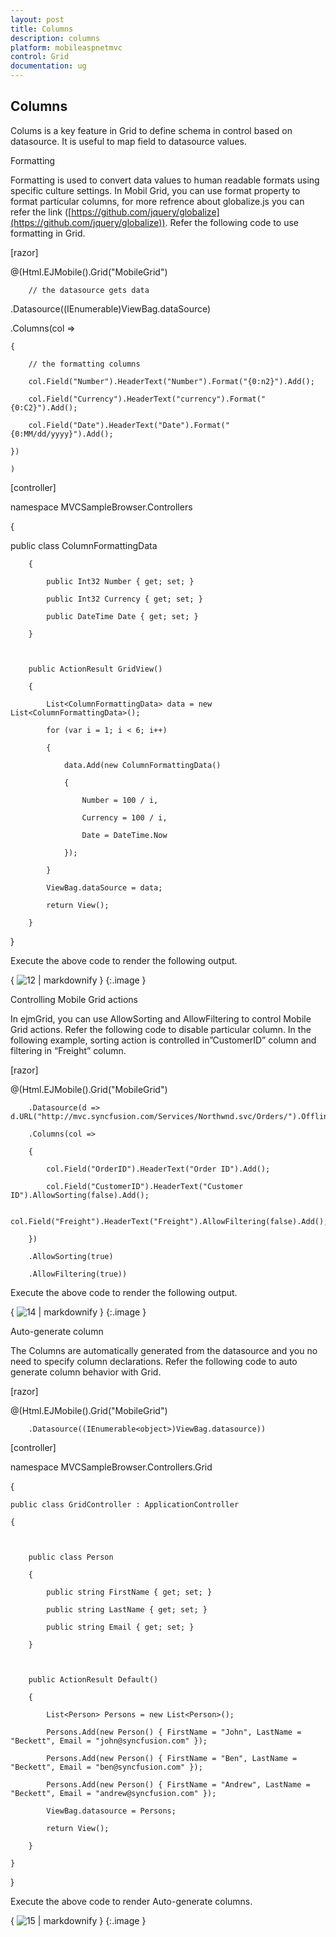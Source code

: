 ```yaml
---
layout: post
title: Columns
description: columns
platform: mobileaspnetmvc
control: Grid
documentation: ug
---
```


## Columns

Colums is a key feature in Grid to define schema in control based on datasource. It is useful to map field to datasource values.

Formatting

Formatting is used to convert data values to human readable formats using specific culture settings. In Mobil Grid, you can use format property to format particular columns, for more refrence about globalize.js you can refer the link ([https://github.com/jquery/globalize](https://github.com/jquery/globalize)). Refer the following code to use formatting in Grid.







[razor]



@(Html.EJMobile().Grid<object>("MobileGrid")

        // the datasource gets data

.Datasource((IEnumerable<object>)ViewBag.dataSource)

.Columns(col =>

    {

        // the formatting columns

        col.Field("Number").HeaderText("Number").Format("{0:n2}").Add();

        col.Field("Currency").HeaderText("currency").Format("{0:C2}").Add();

        col.Field("Date").HeaderText("Date").Format("{0:MM/dd/yyyy}").Add();

    })

    )



[controller]

namespace MVCSampleBrowser.Controllers

{

public class ColumnFormattingData

        {

            public Int32 Number { get; set; }

            public Int32 Currency { get; set; }

            public DateTime Date { get; set; }

        }



        public ActionResult GridView()

        {

            List<ColumnFormattingData> data = new List<ColumnFormattingData>();

            for (var i = 1; i < 6; i++)

            {

                data.Add(new ColumnFormattingData()

                {

                    Number = 100 / i,

                    Currency = 100 / i,

                    Date = DateTime.Now

                });

            }

            ViewBag.dataSource = data;

            return View();

        }
}



Execute the above code to render the following output.



{ ![12](Columns_images/Columns_img1.png) | markdownify }
{:.image }




Controlling Mobile Grid actions

In ejmGrid, you can use AllowSorting and AllowFiltering to control Mobile Grid actions. Refer the following code to disable particular column. In the following example, sorting action is controlled in”CustomerID” column and filtering in “Freight” column.





[razor]



@(Html.EJMobile().Grid<object>("MobileGrid")

        .Datasource(d => d.URL("http://mvc.syncfusion.com/Services/Northwnd.svc/Orders/").Offline(true))

        .Columns(col =>

        {

            col.Field("OrderID").HeaderText("Order ID").Add();

            col.Field("CustomerID").HeaderText("Customer ID").AllowSorting(false).Add();

            col.Field("Freight").HeaderText("Freight").AllowFiltering(false).Add();

        })

        .AllowSorting(true)

        .AllowFiltering(true))




Execute the above code to render the following output.



{ ![14](Columns_images/Columns_img2.png) | markdownify }
{:.image }




Auto-generate column

The Columns are automatically generated from the datasource and you no need to specify column declarations. Refer the following code to auto generate column behavior with Grid.



[razor]


@(Html.EJMobile().Grid<object>("MobileGrid")

        .Datasource((IEnumerable<object>)ViewBag.datasource))




[controller]


namespace MVCSampleBrowser.Controllers.Grid

{

    public class GridController : ApplicationController

    {



        public class Person

        {

            public string FirstName { get; set; }

            public string LastName { get; set; }

            public string Email { get; set; }

        }



        public ActionResult Default()

        {

            List<Person> Persons = new List<Person>();

            Persons.Add(new Person() { FirstName = "John", LastName = "Beckett", Email = "john@syncfusion.com" });

            Persons.Add(new Person() { FirstName = "Ben", LastName = "Beckett", Email = "ben@syncfusion.com" });

            Persons.Add(new Person() { FirstName = "Andrew", LastName = "Beckett", Email = "andrew@syncfusion.com" });

            ViewBag.datasource = Persons;

            return View();

        }

    }

}




Execute the above code to render Auto-generate columns.



{ ![15](Columns_images/Columns_img3.png) | markdownify }
{:.image }





